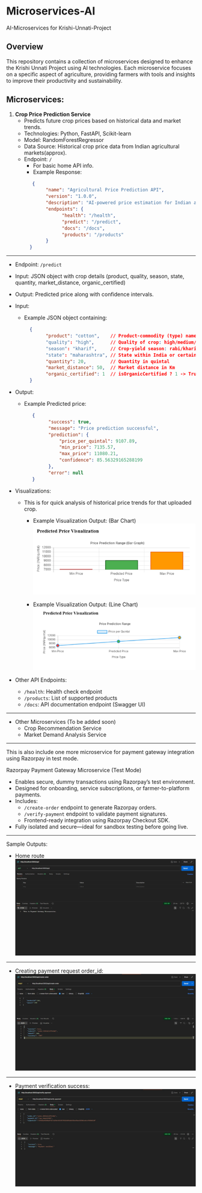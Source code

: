 # Microservices-AI

AI-Microservices for Krishi-Unnati-Project

## Overview

This repository contains a collection of microservices designed
to enhance the Krishi Unnati Project using AI technologies.
Each microservice focuses on a specific aspect of agriculture,
providing farmers with tools and insights to improve their productivity and sustainability.

## Microservices:

1. **Crop Price Prediction Service**
    - Predicts future crop prices based on historical data and market trends.
    - Technologies: Python, FastAPI, Scikit-learn
    - Model: RandomForestRegressor
    - Data Source: Historical crop price data from Indian agricultural markets(approx).
    - Endpoint: `/`
        - For basic home API info.
        - Example Response:
      ```json
         {
              "name": "Agricultural Price Prediction API",
              "version": "1.0.0",
              "description": "AI-powered price estimation for Indian agricultural products",
              "endpoints": {
                    "health": "/health",
                    "predict": "/predict",
                    "docs": "/docs",
                    "products": "/products"
              }
        }
      ```

** **

- Endpoint: `/predict`
- Input: JSON object with crop details (product, quality, season, state, quantity, market_distance, organic_certified)
- Output: Predicted price along with confidence intervals.
- Input:
    - Example JSON object containing:
       ```json
         {
               "product": "cotton",    // Product-commodity (type) name:
               "quality": "high",      // Quality of crop: high/medium/low
               "season": "kharif",     // Crop-yield season: rabi/kharif/zaid 
               "state": "maharashtra", // State within India or certain range
               "quantity": 20,         // Quantity in quintal
               "market_distance": 50,  // Market distance in Km
               "organic_certified": 1  // isOrganicCertified ? 1 -> True, 0 -> False
         }
       ```

- Output:
    - Example Predicted price:
      ```json
         {
               "success": true,
               "message": "Price prediction successful",
               "prediction": {
                   "price_per_quintal": 9107.89,
                   "min_price": 7135.57,
                   "max_price": 11080.21,
                   "confidence": 85.56329165288199
               },
               "error": null
         }
       ```
- Visualizations:
    - This is for quick analysis of historical price trends for that uploaded crop.

        - Example Visualization Output: (Bar Chart)  
          ![barchart.png](barchart.png)

        - Example Visualization Output: (Line Chart)  
                 ![linechart.png](linechart.png)

- Other API Endpoints:
    - `/health`: Health check endpoint
    - `/products`: List of supported products
    - `/docs`: API documentation endpoint (Swagger UI)

****

- Other Microservices (To be added soon)
    - Crop Recommendation Service
    - Market Demand Analysis Service



***********
This is also include one more microservice for payment gateway integration using Razorpay in test mode.

Razorpay Payment Gateway Microservice (Test Mode)
- Enables secure, dummy transactions using Razorpay’s test environment.
- Designed for onboarding, service subscriptions, or farmer-to-platform payments.
- Includes:
  - `/create-order` endpoint to generate Razorpay orders.
  - `/verify-payment` endpoint to validate payment signatures.
  - Frontend-ready integration using Razorpay Checkout SDK.
- Fully isolated and secure—ideal for sandbox testing before going live.

-----------------------------------------------------------------------------------
Sample Outputs:
- Home route
 ![home.jpg](home.jpg)
- -----------------------------------------------------------------------------------
- Creating payment request order_id:
 ![create-order.jpg](create-order.jpg)
- -----------------------------------------------------------------------------------
- Payment verification success:
 ![verify-payment.jpg](verify-payment.jpg)